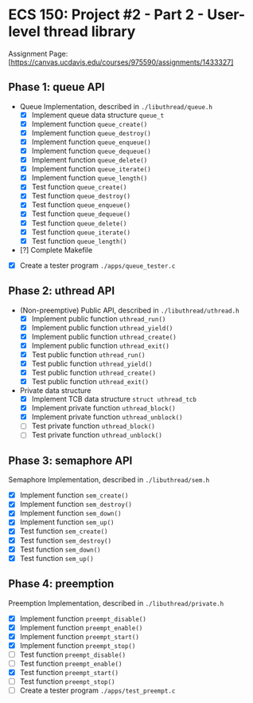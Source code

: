 # ECS 150: Project #2 - Part 2 - User-level thread library #

Assignment Page: [https://canvas.ucdavis.edu/courses/975590/assignments/1433327]

## Phase 1: queue API ##

- Queue Implementation, described in `./libuthread/queue.h`
    - [X] Implement queue data structure `queue_t`
    - [X] Implement function `queue_create()`
    - [X] Implement function `queue_destroy()`
    - [X] Implement function `queue_enqueue()`
    - [X] Implement function `queue_dequeue()`
    - [X] Implement function `queue_delete()`
    - [X] Implement function `queue_iterate()`
    - [X] Implement function `queue_length()`
    - [X] Test function `queue_create()`
    - [X] Test function `queue_destroy()`
    - [X] Test function `queue_enqueue()`
    - [X] Test function `queue_dequeue()`
    - [X] Test function `queue_delete()`
    - [X] Test function `queue_iterate()`
    - [X] Test function `queue_length()`
- [?] Complete Makefile
- [X] Create a tester program `./apps/queue_tester.c`

## Phase 2: uthread API ##

- (Non-preemptive) Public API, described in `./libuthread/uthread.h`
    - [X] Implement public function `uthread_run()`
    - [X] Implement public function `uthread_yield()`
    - [X] Implement public function `uthread_create()`
    - [X] Implement public function `uthread_exit()`
    - [X] Test public function `uthread_run()`
    - [X] Test public function `uthread_yield()`
    - [X] Test public function `uthread_create()`
    - [X] Test public function `uthread_exit()`
- Private data structure
    - [X] Implement TCB data structure `struct uthread_tcb`
    - [X] Implement private function `uthread_block()`
    - [X] Implement private function `uthread_unblock()`
    - [ ] Test private function `uthread_block()`
    - [ ] Test private function `uthread_unblock()`

## Phase 3: semaphore API ##

Semaphore Implementation, described in `./libuthread/sem.h`
- [X] Implement function `sem_create()`
- [X] Implement function `sem_destroy()`
- [X] Implement function `sem_down()`
- [X] Implement function `sem_up()`
- [X] Test function `sem_create()`
- [X] Test function `sem_destroy()`
- [X] Test function `sem_down()`
- [X] Test function `sem_up()`

## Phase 4: preemption ##

Preemption Implementation, described in `./libuthread/private.h`
- [X] Implement function `preempt_disable()`
- [X] Implement function `preempt_enable()`
- [X] Implement function `preempt_start()`
- [X] Implement function `preempt_stop()`
- [ ] Test function `preempt_disable()`
- [ ] Test function `preempt_enable()`
- [X] Test function `preempt_start()`
- [ ] Test function `preempt_stop()`
- [ ] Create a tester program `./apps/test_preempt.c`